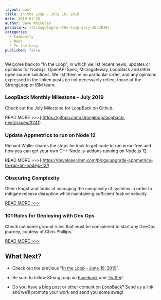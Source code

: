```yaml
---
layout: post
title: In the Loop - July 19, 2019
date: 2019-07-28
author: Dave Whiteley
permalink: /strongblog/in-the-loop-july-30-2019/
categories:
  - Community
  - News
  - In the Loop
published: false
---
```


Welcome back to "In the Loop", in which we list recent news, updates or opinions for Node.js, OpenAPI Spec, Microgateway, LoopBack and other open source solutions. We list them in no particular order, and any opinions expressed in the linked posts do not necessarily reflect those of the StrongLoop or IBM team.
<!--more-->

### LoopBack Monthly Milestone - July 2019

Check out the July Milestone for LoopBack on Github.

READ MORE >>>](https://github.com/strongloop/loopback-next/issues/3241)

### Update Appmetrics to run on Node 12

Richard Waller shares the steps he took to get code to run error-free and how you can get your own C++ Node.js-addons running on Node.js 12.

READ MORE >>>](https://developer.ibm.com/blogs/upgrade-appmetrics-to-run-on-nodejs-12/)

### Obscuring Complexity 

Glenn Engstrand looks at managing the complexity of systems in order to mitigate release disruption while maintaining sufficient feature velocity.

[READ MORE >>>](https://www.infoq.com/articles/obscuring-complexity/)

### 101 Rules for Deploying with Dev Ops

Check out some ground rules that must be considered to start any DevOps journey, coutesy of Chris Phillips.

[READ MORE >>>](https://chrisphillips-cminion.github.io/misc/2019/06/20/DevOpsRules.html)

## What Next?

* Check out the previous "[In the Loop - June 19, 2019](https://strongloop.com/strongblog/in-the-loop-june-19-2019/)".

* Be sure to follow StrongLoop on [Facebook](https://www.facebook.com/strongloop/) and [Twitter](https://twitter.com/StrongLoop)!

* Do you have a blog post or other content on LoopBack? Send us a link and we’ll promote your work and send you some swag!
